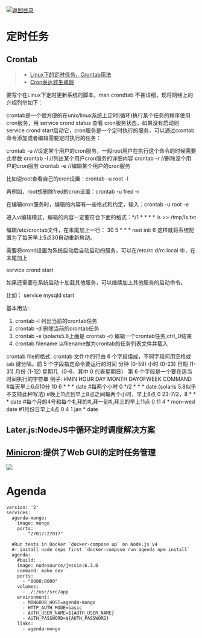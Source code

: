 [![返回目录](https://parg.co/Udx)](https://parg.co/UdT)

# 定时任务
## Crontab

> - [Linux下的定时任务，Crontab用法](http://www.cnblogs.com/b028/archive/2011/01/07/1930243.html)
> - [Cron表达式生成器](http://www.pdtools.net/tools/becron.jsp)

要写个在Linux下定时更新系统的脚本，man crondtab 不甚详细，现将网络上的介绍列举如下：

crontab是一个很方便的在unix/linux系统上定时(循环)执行某个任务的程序使用cron服务，用 service crond status 查看 cron服务状态，如果没有启动则 service crond start启动它，cron服务是一个定时执行的服务，可以通过crontab 命令添加或者编辑需要定时执行的任务：

crontab -u //设定某个用户的cron服务，一般root用户在执行这个命令的时候需要此参数
crontab -l //列出某个用户cron服务的详细内容
crontab -r //删除没个用户的cron服务
crontab -e //编辑某个用户的cron服务

比如说root查看自己的cron设置：crontab -u root -l

再例如，root想删除fred的cron设置：crontab -u fred -r

在编辑cron服务时，编辑的内容有一些格式和约定，输入：crontab -u root -e

进入vi编辑模式，编辑的内容一定要符合下面的格式：*/1 * * * * ls >> /tmp/ls.txt

编辑/etc/crontab文件，在末尾加上一行： 30 5 * * * root init 6 这样就将系统配置为了每天早上5点30自动重新启动。

需要将crond设置为系统启动后自动启动的服务，可以在/etc/rc.d/rc.local 中，在末尾加上

service crond start

如果还需要在系统启动十加载其他服务，可以继续加上其他服务的启动命令。

比如： service mysqld start

基本用法:
1. crontab -l
     列出当前的crontab任务
2. crontab -d
     删除当前的crontab任务
3. crontab -e (solaris5.8上面是 crontab -r)
     编辑一个crontab任务,ctrl_D结束
4. crontab filename
     以filename做为crontab的任务列表文件并载入

crontab file的格式:
    crontab 文件中的行由 6 个字段组成，不同字段间用空格或 tab 键分隔。前 5 个字段指定命令要运行的时间
       分钟 (0-59)
       小时 (0-23)
       日期 (1-31)
       月份 (1-12)
       星期几（0-6，其中 0 代表星期日）
       第 6 个字段是一个要在适当时间执行的字符串
例子:
      #MIN HOUR DAY MONTH DAYOFWEEK COMMAND
      #每天早上6点10分
      10 6 * * * date
      #每两个小时
      0 */2 * * * date    (solaris 5.8似乎不支持此种写法)
      #晚上11点到早上8点之间每两个小时，早上8点
      0 23-7/2，8 * * * date
      #每个月的4号和每个礼拜的礼拜一到礼拜三的早上11点
      0 11 4 * mon-wed date
      #1月份日早上4点
      0 4 1 jan * date 

## Later.js:NodeJS中循环定时调度解决方案
## [Minicron](https://jamesrwhite.github.io/minicron/):提供了Web GUI的定时任务管理
![](http://f.cl.ly/items/0c27341m2l1E230B0q1l/Image%202014-04-15%20at%2012.40.42%20am.png)



# Agenda

```Dockfile
version: '2'
services:
  agenda-mongo:
    image: mongo
    ports:
      - "27017:27017"

  #Run tests in Docker `docker-compose up` on Node.js v4
  #- install node deps first `docker-compose run agenda npm install`
  agenda:
    #build: .
    image: nodesource/jessie:6.3.0
    command: make dev
    ports:
      - "8080:8080"
    volumes:
      - ./:/usr/src/app
    environment:
      - MONGODB_HOST=agenda-mongo
      - HTTP_AUTH_MODE=basic
      - AUTH_USER_NAME=${AUTH_USER_NAME}
      - AUTH_PASSWORD=${AUTH_PASSWORD}
    links:
      - agenda-mongo
```
